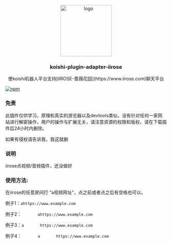 <!-- PROJECT LOGO -->
<br />
<div align="center">
  <a href="https://github.com/initialencounter/mykoishi">
    <a href="https://koishi.chat/" target="_blank">
    <img width="160" src="https://koishi.chat/logo.png" alt="logo">
  </a>
  </a>

<h3 align="center">koishi-plugin-adapter-iirose</h3>

  <p align="center">
    使koishi机器人平台支持[IIROSE-蔷薇花园](https://www.iirose.com)聊天平台
  </p>
</div>

[![npm](https://img.shields.io/npm/v/koishi-plugin-iirose-media-request?style=flat-square)](https://www.npmjs.com/package/koishi-plugin-iirose-media-request)

### 免责
此插件仅供学习，原理和真实的游览器以及devtools类似，没有针对任何一家网站进行解密操作，用户的操作与扩展无关，请注意资源的权限和版权，请在下载插件后24小时内删除。

如果有侵权请告诉我，我这就删

### 说明
iirose点视频/音频插件，还没做好

### 使用方法:
在iirose的任意房间打 “a视频网址”，点之前或者点之后有空格也可以。

例子1：`ahttps://www.example.com`

例子2：`       ahttps://www.example.com` 

例子3：`a       https://www.example.com`

例子4：`       a       https://www.example.com`

